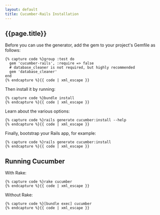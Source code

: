 ```yaml
---
layout: default
title: Cucumber-Rails Installation
---
```

## {{page.title}}

Before you can use the generator, add the gem to your project's Gemfile as follows:

<pre class="sh_ruby"><code>{% capture code %}group :test do
  gem 'cucumber-rails', :require => false
  # database_cleaner is not required, but highly recommended
  gem 'database_cleaner'
end
{% endcapture %}{{ code | xml_escape }}</code></pre>

Then install it by running:

<pre class="sh_sh"><code>{% capture code %}bundle install
{% endcapture %}{{ code | xml_escape }}</code></pre>

Learn about the various options:

<pre class="sh_sh"><code>{% capture code %}rails generate cucumber:install --help
{% endcapture %}{{ code | xml_escape }}</code></pre>

Finally, bootstrap your Rails app, for example:

<pre class="sh_sh"><code>{% capture code %}rails generate cucumber:install
{% endcapture %}{{ code | xml_escape }}</code></pre>

## Running Cucumber

With Rake:

<pre class="sh_sh"><code>{% capture code %}rake cucumber
{% endcapture %}{{ code | xml_escape }}</code></pre>

Without Rake:

<pre class="sh_sh"><code>{% capture code %}[bundle exec] cucumber
{% endcapture %}{{ code | xml_escape }}</code></pre>
